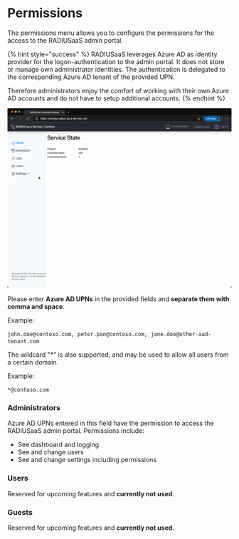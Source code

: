 # Permissions

The permissions menu allows you to configure the permissions for the access to the RADIUSaaS admin portal.

{% hint style="success" %}
RADIUSaaS leverages Azure AD as identity provider for the logon-authentication to the admin portal. It does not store or manage own administrator identities. The authentication is delegated to the corresponding Azure AD tenant of the provided UPN.

Therefore administrators enjoy the comfort of working with their own Azure AD accounts and do not have to setup additional accounts.
{% endhint %}

![](../.gitbook/assets/radius-permissions.gif)

Please enter **Azure AD UPNs** in the provided fields and **separate them with comma and space**. 

Example:

```text
john.doe@contoso.com, peter.pan@contoso.com, jane.doe@other-aad-tenant.com
```

The wildcard "\*" is also supported, and may be used to allow all users from a certain domain.

Example:

```text
*@contoso.com
```

### Administrators

Azure AD UPNs entered in this field have the permission to access the RADIUSaaS admin portal. Permissions include:

* See dashboard and logging
* See and change users
* See and change settings including permissions

### Users

Reserved for upcoming features and **currently not used**.

### Guests

Reserved for upcoming features and **currently not used**.

